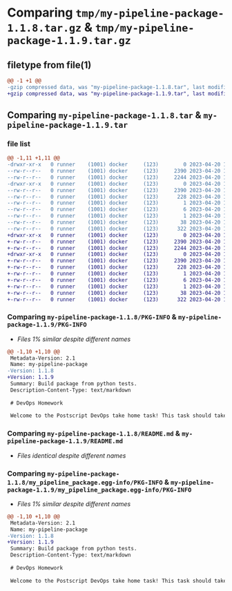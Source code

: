 # Comparing `tmp/my-pipeline-package-1.1.8.tar.gz` & `tmp/my-pipeline-package-1.1.9.tar.gz`

## filetype from file(1)

```diff
@@ -1 +1 @@
-gzip compressed data, was "my-pipeline-package-1.1.8.tar", last modified: Thu Apr 20 12:34:29 2023, max compression
+gzip compressed data, was "my-pipeline-package-1.1.9.tar", last modified: Thu Apr 20 12:40:44 2023, max compression
```

## Comparing `my-pipeline-package-1.1.8.tar` & `my-pipeline-package-1.1.9.tar`

### file list

```diff
@@ -1,11 +1,11 @@
-drwxr-xr-x   0 runner    (1001) docker     (123)        0 2023-04-20 12:34:29.349076 my-pipeline-package-1.1.8/
--rw-r--r--   0 runner    (1001) docker     (123)     2390 2023-04-20 12:34:29.349076 my-pipeline-package-1.1.8/PKG-INFO
--rw-r--r--   0 runner    (1001) docker     (123)     2244 2023-04-20 12:34:07.000000 my-pipeline-package-1.1.8/README.md
-drwxr-xr-x   0 runner    (1001) docker     (123)        0 2023-04-20 12:34:29.349076 my-pipeline-package-1.1.8/my_pipeline_package.egg-info/
--rw-r--r--   0 runner    (1001) docker     (123)     2390 2023-04-20 12:34:29.000000 my-pipeline-package-1.1.8/my_pipeline_package.egg-info/PKG-INFO
--rw-r--r--   0 runner    (1001) docker     (123)      228 2023-04-20 12:34:29.000000 my-pipeline-package-1.1.8/my_pipeline_package.egg-info/SOURCES.txt
--rw-r--r--   0 runner    (1001) docker     (123)        1 2023-04-20 12:34:29.000000 my-pipeline-package-1.1.8/my_pipeline_package.egg-info/dependency_links.txt
--rw-r--r--   0 runner    (1001) docker     (123)        6 2023-04-20 12:34:29.000000 my-pipeline-package-1.1.8/my_pipeline_package.egg-info/top_level.txt
--rw-r--r--   0 runner    (1001) docker     (123)        1 2023-04-20 12:34:29.000000 my-pipeline-package-1.1.8/my_pipeline_package.egg-info/zip-safe
--rw-r--r--   0 runner    (1001) docker     (123)       38 2023-04-20 12:34:29.349076 my-pipeline-package-1.1.8/setup.cfg
--rw-r--r--   0 runner    (1001) docker     (123)      322 2023-04-20 12:34:07.000000 my-pipeline-package-1.1.8/setup.py
+drwxr-xr-x   0 runner    (1001) docker     (123)        0 2023-04-20 12:40:44.131705 my-pipeline-package-1.1.9/
+-rw-r--r--   0 runner    (1001) docker     (123)     2390 2023-04-20 12:40:44.131705 my-pipeline-package-1.1.9/PKG-INFO
+-rw-r--r--   0 runner    (1001) docker     (123)     2244 2023-04-20 12:40:25.000000 my-pipeline-package-1.1.9/README.md
+drwxr-xr-x   0 runner    (1001) docker     (123)        0 2023-04-20 12:40:44.131705 my-pipeline-package-1.1.9/my_pipeline_package.egg-info/
+-rw-r--r--   0 runner    (1001) docker     (123)     2390 2023-04-20 12:40:44.000000 my-pipeline-package-1.1.9/my_pipeline_package.egg-info/PKG-INFO
+-rw-r--r--   0 runner    (1001) docker     (123)      228 2023-04-20 12:40:44.000000 my-pipeline-package-1.1.9/my_pipeline_package.egg-info/SOURCES.txt
+-rw-r--r--   0 runner    (1001) docker     (123)        1 2023-04-20 12:40:44.000000 my-pipeline-package-1.1.9/my_pipeline_package.egg-info/dependency_links.txt
+-rw-r--r--   0 runner    (1001) docker     (123)        6 2023-04-20 12:40:44.000000 my-pipeline-package-1.1.9/my_pipeline_package.egg-info/top_level.txt
+-rw-r--r--   0 runner    (1001) docker     (123)        1 2023-04-20 12:40:43.000000 my-pipeline-package-1.1.9/my_pipeline_package.egg-info/zip-safe
+-rw-r--r--   0 runner    (1001) docker     (123)       38 2023-04-20 12:40:44.131705 my-pipeline-package-1.1.9/setup.cfg
+-rw-r--r--   0 runner    (1001) docker     (123)      322 2023-04-20 12:40:25.000000 my-pipeline-package-1.1.9/setup.py
```

### Comparing `my-pipeline-package-1.1.8/PKG-INFO` & `my-pipeline-package-1.1.9/PKG-INFO`

 * *Files 1% similar despite different names*

```diff
@@ -1,10 +1,10 @@
 Metadata-Version: 2.1
 Name: my-pipeline-package
-Version: 1.1.8
+Version: 1.1.9
 Summary: Build package from python tests.
 Description-Content-Type: text/markdown
 
 # DevOps Homework
 
 Welcome to the Postscript DevOps take home task! This task should take you an hour or less to complete. You will be working with a simplified service with a minimal feature set.
```

### Comparing `my-pipeline-package-1.1.8/README.md` & `my-pipeline-package-1.1.9/README.md`

 * *Files identical despite different names*

### Comparing `my-pipeline-package-1.1.8/my_pipeline_package.egg-info/PKG-INFO` & `my-pipeline-package-1.1.9/my_pipeline_package.egg-info/PKG-INFO`

 * *Files 1% similar despite different names*

```diff
@@ -1,10 +1,10 @@
 Metadata-Version: 2.1
 Name: my-pipeline-package
-Version: 1.1.8
+Version: 1.1.9
 Summary: Build package from python tests.
 Description-Content-Type: text/markdown
 
 # DevOps Homework
 
 Welcome to the Postscript DevOps take home task! This task should take you an hour or less to complete. You will be working with a simplified service with a minimal feature set.
```

